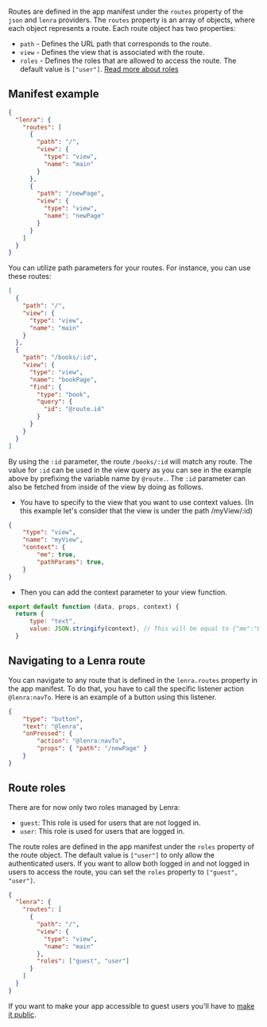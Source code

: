 Routes are defined in the app manifest under the `routes` property of the `json` and `lenra` providers. The `routes` property is an array of objects, where each object represents a route. Each route object has two properties:

- `path` - Defines the URL path that corresponds to the route.
- `view` - Defines the view that is associated with the route.
- `roles` - Defines the roles that are allowed to access the route. The default value is `["user"]`. [Read more about roles](#routeroles)

## Manifest example

```json
{
  "lenra": {
    "routes": [
      {
        "path": "/",
        "view": {
          "type": "view",
          "name": "main"
        }
      },
      {
        "path": "/newPage",
        "view": {
          "type": "view",
          "name": "newPage"
        }
      }
    ]
  }
}
```

You can utilize path parameters for your routes. For instance, you can use these routes:

```json
[
  {
    "path": "/",
    "view": {
      "type": "view",
      "name": "main"
    }
  },
  {
    "path": "/books/:id",
    "view": {
      "type": "view",
      "name": "bookPage",
      "find": {
        "type": "book",
        "query": {
          "id": "@route.id"
        }
      }
    }
  }
]
```

By using the `:id` parameter, the route `/books/:id` will match any route.
The value for `:id` can be used in the view query as you can see in the example above by prefixing the variable name by `@route.`.
The `:id` parameter can also be fetched from inside of the view by doing as follows.

- You have to specify to the view that you want to use context values. (In this example let's consider that the view is under the path /myView/:id)

```json
{
    "type": "view",
    "name": "myView",
    "context": {
        "me": true,
        "pathParams": true,
    }
}
```

- Then you can add the context parameter to your view function.

```javascript
export default function (data, props, context) {
  return {
      type: "text",
      value: JSON.stringify(context), // This will be equal to {"me":"8bf756dd-0028-4bbd-b439-083add59ba54","pathParams":{"id":1}}
  }
```

## Navigating to a Lenra route

You can navigate to any route that is defined in the `lenra.routes` property in the app manifest. To do that, you have to call the specific listener action `@lenra:navTo`. Here is an example of a button using this listener.

```json
{
    "type": "button",
    "text": "@lenra",
    "onPressed": {
        "action": "@lenra:navTo",
        "props": { "path": "/newPage" }
    }
}
```

## Route roles

There are for now only two roles managed by Lenra:
- `guest`: This role is used for users that are not logged in.
- `user`: This role is used for users that are logged in.

The route roles are defined in the app manifest under the `roles` property of the route object.
The default value is `["user"]` to only allow the authenticated users.
If you want to allow both logged in and not logged in users to access the route, you can set the `roles` property to `["guest", "user"]`.

```json
{
  "lenra": {
    "routes": [
      {
        "path": "/",
        "view": {
          "type": "view",
          "name": "main"
        },
        "roles": ["guest", "user"]
      }
    ]
  }
}
```

If you want to make your app accessible to guest users you'll have to [make it public](../guides/manage-access.html#publicaccess).
